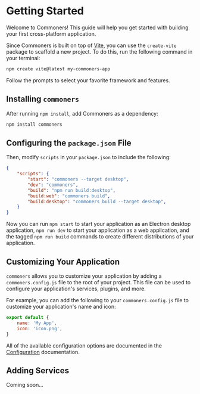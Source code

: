 # Getting Started
Welcome to Commoners! This guide will help you get started with building your first cross-platform application.

Since Commoners is built on top of [Vite](https://vitejs.dev), you can use the `create-vite` package to scaffold a new project. To do this, run the following command in your terminal:

```bash
npm create vite@latest my-commoners-app
```

Follow the prompts to select your favorite framework and features.

## Installing `commoners`
After running `npm install`, add Commoners as a dependency:

```bash
npm install commoners
```

## Configuring the `package.json` File
Then, modify `scripts` in your `package.json` to include the following:

```json
{
    "scripts": {
        "start": "commoners --target desktop",
        "dev": "commoners",
        "build": "npm run build:desktop",
        "build:web": "commoners build",
        "build:desktop": "commoners build --target desktop",
    }
}
```

Now you can run `npm start` to start your application as an Electron desktop application, `npm run dev` to start your application as a web application, and the tagged `npm run build` commands to create different distributions of your application.


## Customizing Your Application
`commoners` allows you to customize your application by adding a `commoners.config.js` file to the root of your project. This file can be used to configure your application's services, plugins, and more.

For example, you can add the following to your `commoners.config.js` file to customize your application's name and icon:

```js
export default {
    name: 'My App',
    icon: 'icon.png',
}
```

All of the available configuration options are documented in the [Configuration](./config.md) documentation.

## Adding Services
Coming soon...



